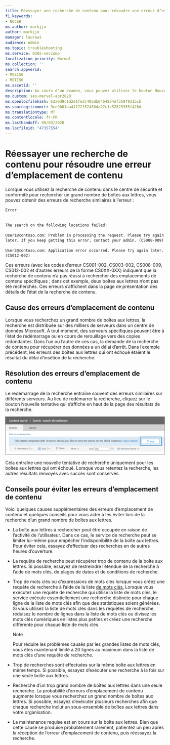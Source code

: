 ```yaml
---
title: Réessayer une recherche de contenu pour résoudre une erreur d’emplacement de contenu
f1.keywords:
- NOCSH
ms.author: markjjo
author: markjjo
manager: laurawi
audience: Admin
ms.topic: troubleshooting
ms.service: O365-seccomp
localization_priority: Normal
ms.collection: ''
search.appverid:
- MOE150
- MET150
ms.assetid: ''
description: Au cours d’un examen, vous pouvez utiliser le bouton Nouvelle tentative pour résoudre les recherches de contenu qui ont des erreurs d’emplacement de contenu.
ms.custom: seo-marvel-apr2020
ms.openlocfilehash: b3aed9c1d2d1fe3c40adb64b4854ef359f931bcb
ms.sourcegitcommit: 9ce9001aa41172152458da27c1c52825355f426d
ms.translationtype: MT
ms.contentlocale: fr-FR
ms.lasthandoff: 09/03/2020
ms.locfileid: "47357554"
---
```

# <a name="retry-a-content-search-to-resolve-a-content-location-error"></a>Réessayer une recherche de contenu pour résoudre une erreur d’emplacement de contenu

Lorsque vous utilisez la recherche de contenu dans le centre de sécurité et conformité pour rechercher un grand nombre de boîtes aux lettres, vous pouvez obtenir des erreurs de recherche similaires à l’erreur :

```text
Error


The search on the following locations failed:

User1@contoso.com: Problem in processing the request. Please try again later. If you keep getting this error, contact your admin. (CS008-009)

User2@contoso.com: Application error occurred. Please try again later. (CS012-002)
```

Ces erreurs (avec les codes d’erreur CS001-002, CS003-002, CS008-009, CS012-002 et d’autres erreurs de la forme CS0XX-0XX) indiquent que la recherche de contenu n’a pas réussi à rechercher des emplacements de contenu spécifiques ; dans cet exemple, deux boîtes aux lettres n’ont pas été recherchés. Ces erreurs s’affichent dans la page de présentation des détails de l’état de la recherche de contenu.

## <a name="cause-of-content-location-errors"></a>Cause des erreurs d’emplacement de contenu

Lorsque vous recherchez un grand nombre de boîtes aux lettres, la recherche est distribuée sur des milliers de serveurs dans un centre de données Microsoft. À tout moment, des serveurs spécifiques peuvent être à l’état de redémarrage ou en cours de rerouillage vers des copies redondantes. Dans l’un ou l’autre de ces cas, la demande de la recherche de contenu pour récupérer des données a un délai d’arrêt. Dans l’exemple précédent, les erreurs des boîtes aux lettres qui ont échoué étaient le résultat du délai d’insétion de la recherche.

## <a name="resolving-content-location-errors"></a>Résolution des erreurs d’emplacement de contenu

Le redémarrage de la recherche entraîne souvent des erreurs similaires sur différents serveurs. Au lieu de redémarrer la  recherche, cliquez sur le bouton Nouvelle tentative qui s’affiche en haut de la page des résultats de la recherche.

![Cliquez sur le bouton Nouvelle tentative pour résoudre les erreurs d’emplacement de contenu](../media/retrycontentsearch3.png)

Cela entraîne une nouvelle tentative de recherche uniquement pour les boîtes aux lettres qui ont échoué. Lorsque vous retentez la recherche, les autres résultats renvoyés avec succès sont conservés.

## <a name="tips-to-avoid-content-location-errors"></a>Conseils pour éviter les erreurs d’emplacement de contenu

Voici quelques causes supplémentaires des erreurs d’emplacement de contenu et quelques conseils pour vous aider à les éviter lors de la recherche d’un grand nombre de boîtes aux lettres.

- La boîte aux lettres à rechercher peut être occupée en raison de l’activité de l’utilisateur. Dans ce cas, le service de recherche peut se limiter lui-même pour empêcher l’indisponibilité de la boîte aux lettres. Pour éviter cela, essayez d’effectuer des recherches en de autres heures d’ouverture.

- La requête de recherche peut récupérer trop de contenu de la boîte aux lettres. Si possible, essayez de restreindre l’étendue de la recherche à l’aide de mots clés, de plages de dates et de conditions de recherche.

- Trop de mots clés ou d’expressions de mots clés lorsque vous créez une requête de recherche à l’aide de la liste [de mots clés.](view-keyword-statistics-for-content-search.md#get-keyword-statistics-for-content-searches) Lorsque vous exécutez une requête de recherche qui utilise la liste de mots clés, le service exécute essentiellement une recherche distincte pour chaque ligne de la liste de mots clés afin que des statistiques soient générées. Si vous utilisez la liste de mots clés dans les requêtes de recherche, réduisez le nombre de lignes dans la liste de mots clés ou divisez les mots clés numériques en listes plus petites et créez une recherche différente pour chaque liste de mots clés.

  > [!NOTE]
  > Pour réduire les problèmes causés par les grandes listes de mots clés, vous êtes maintenant limité à 20 lignes au maximum dans la liste de mots clés d’une requête de recherche.

- Trop de recherches sont effectuées sur la même boîte aux lettres en même temps. Si possible, essayez d’exécuter une recherche à la fois sur une seule boîte aux lettres.

- Recherche d’un trop grand nombre de boîtes aux lettres dans une seule recherche. La probabilité d’erreurs d’emplacement de contenu augmente lorsque vous recherchez un grand nombre de boîtes aux lettres. Si possible, essayez d’exécuter plusieurs recherches afin que chaque recherche inclut un sous-ensemble de boîtes aux lettres dans votre organisation.

- La maintenance requise est en cours sur la boîte aux lettres. Bien que cette cause se produise probablement rarement, patientez un peu après la réception de l’erreur d’emplacement de contenu, puis réessayez la recherche.
